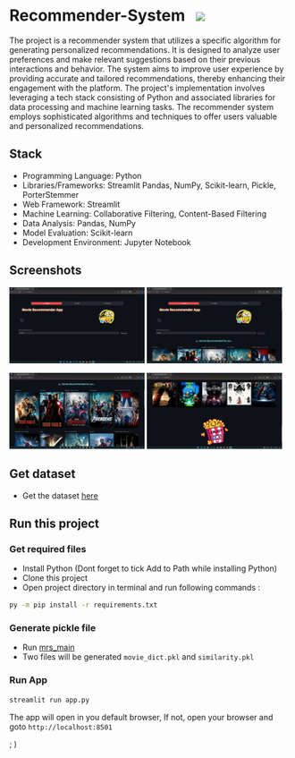 # Recommender-System &nbsp;&nbsp;[![](https://img.shields.io/badge/framework-Streamklit-red)](https://docs.streamlit.io/) 

The project is a recommender system that utilizes a specific algorithm for generating personalized recommendations. It is designed to analyze user preferences and make relevant suggestions based on their previous interactions and behavior. The system aims to improve user experience by providing accurate and tailored recommendations, thereby enhancing their engagement with the platform. The project's implementation involves leveraging a tech stack consisting of Python and associated libraries for data processing and machine learning tasks. The recommender system employs sophisticated algorithms and techniques to offer users valuable and personalized recommendations.

## Stack
- Programming Language: Python
- Libraries/Frameworks: Streamlit Pandas, NumPy, Scikit-learn, Pickle, PorterStemmer
- Web Framework: Streamlit
- Machine Learning: Collaborative Filtering, Content-Based Filtering
- Data Analysis: Pandas, NumPy
- Model Evaluation: Scikit-learn
- Development Environment: Jupyter Notebook

## Screenshots
<p float="left">
  <img src="screenshots/ss1.png" style="width: 48%;" />  <img src="screenshots/ss2.png" style="width: 48%;" />
</p>
<p float="left">
  <img src="screenshots/ss3.png" style="width: 48%;" />  <img src="screenshots/ss4.png" style="width: 48%;" />
</p>



## Get dataset
- Get the dataset [here](https://www.kaggle.com/datasets/tmdb/tmdb-movie-metadata)

## Run this project

### Get required files
- Install Python (Dont forget to tick Add to Path while installing Python)
- Clone this project
- Open project directory in terminal and run following commands :
```sh
py -m pip install -r requirements.txt
```

### Generate pickle file
- Run [mrs_main](mrs_main.ipynb)
- Two files will be generated `movie_dict.pkl` and `similarity.pkl`

### Run App
```sh
streamlit run app.py
```

The app will open in you default browser, If not, open your browser and goto `http://localhost:8501`

; )
